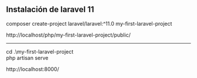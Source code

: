 ## Instalación de laravel 11


composer create-project laravel/laravel:^11.0 my-first-laravel-project

http://localhost/php/my-first-laravel-project/public/

---

cd .\my-first-laravel-project\
php artisan serve

http://localhost:8000/
